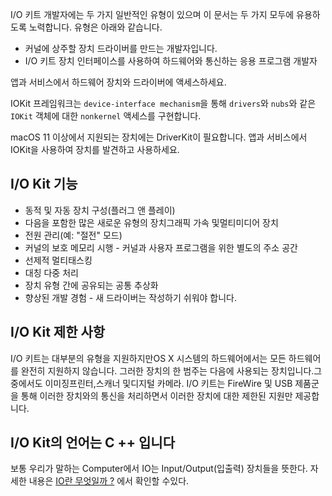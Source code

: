 
I/O 키트 개발자에는 두 가지 일반적인 유형이 있으며 이 문서는 두 가지 모두에 유용하도록 노력합니다.
유형은 아래와 같습니다.
* 커널에 상주할 장치 드라이버를 만드는 개발자입니다.
* I/O 키트 장치 인터페이스를 사용하여 하드웨어와 통신하는 응용 프로그램 개발자

앱과 서비스에서 하드웨어 장치와 드라이버에 액세스하세요.

IOKit 프레임워크는 `device-interface mechanism`을 통해 `drivers`와 `nubs`와 같은 `IOKit` 객체에 대한 `nonkernel` 액세스를 구현합니다.

macOS 11 이상에서 지원되는 장치에는 DriverKit이 필요합니다.
앱과 서비스에서 IOKit을 사용하여 장치를 발견하고 사용하세요.


## I/O Kit 기능
- 동적 및 자동 장치 구성(플러그 앤 플레이)
- 다음을 포함한 많은 새로운 유형의 장치그래픽 가속 및멀티미디어 장치
- 전원 관리(예: "절전" 모드)
- 커널의 보호 메모리 시행 - 커널과 사용자 프로그램을 위한 별도의 주소 공간
- 선제적 멀티태스킹
- 대칭 다중 처리
- 장치 유형 간에 공유되는 공통 추상화
- 향상된 개발 경험 - 새 드라이버는 작성하기 쉬워야 합니다.


## I/O Kit 제한 사항
I/O 키트는 대부분의 유형을 지원하지만OS X 시스템의 하드웨어에서는 모든 하드웨어를 완전히 지원하지 않습니다. 그러한 장치의 한 범주는 다음에 사용되는 장치입니다.그 중에서도 이미징프린터,스캐너 및디지털 카메라. I/O 키트는 FireWire 및 USB 제품군을 통해 이러한 장치와의 통신을 처리하면서 이러한 장치에 대한 제한된 지원만 제공합니다.

## I/O Kit의 언어는 C ++ 입니다


보통 우리가 말하는 Computer에서 IO는 Input/Output(입출력) 장치들을 뜻한다.
자세한 내용은 [IO란 무엇일까 ?](CS/What_is_IO?) 에서 확인할 수있다.

